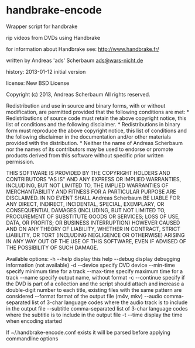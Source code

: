 handbrake-encode
================

Wrapper script for handbrake

rip videos from DVDs using Handbrake

for information about Handbrake see: http://www.handbrake.fr/


written by Andreas 'ads' Scherbaum <ads@wars-nicht.de>

history:
 2013-01-12                initial version


license: New BSD License


Copyright (c) 2013, Andreas Scherbaum
All rights reserved.

Redistribution and use in source and binary forms, with or without
modification, are permitted provided that the following conditions are met:
    * Redistributions of source code must retain the above copyright
      notice, this list of conditions and the following disclaimer.
    * Redistributions in binary form must reproduce the above copyright
      notice, this list of conditions and the following disclaimer in the
      documentation and/or other materials provided with the distribution.
    * Neither the name of Andreas Scherbaum nor the
      names of its contributors may be used to endorse or promote products
      derived from this software without specific prior written permission.

THIS SOFTWARE IS PROVIDED BY THE COPYRIGHT HOLDERS AND CONTRIBUTORS "AS IS" AND
ANY EXPRESS OR IMPLIED WARRANTIES, INCLUDING, BUT NOT LIMITED TO, THE IMPLIED
WARRANTIES OF MERCHANTABILITY AND FITNESS FOR A PARTICULAR PURPOSE ARE
DISCLAIMED. IN NO EVENT SHALL Andreas Scherbaum BE LIABLE FOR ANY
DIRECT, INDIRECT, INCIDENTAL, SPECIAL, EXEMPLARY, OR CONSEQUENTIAL DAMAGES
(INCLUDING, BUT NOT LIMITED TO, PROCUREMENT OF SUBSTITUTE GOODS OR SERVICES;
LOSS OF USE, DATA, OR PROFITS; OR BUSINESS INTERRUPTION) HOWEVER CAUSED AND
ON ANY THEORY OF LIABILITY, WHETHER IN CONTRACT, STRICT LIABILITY, OR TORT
(INCLUDING NEGLIGENCE OR OTHERWISE) ARISING IN ANY WAY OUT OF THE USE OF THIS
SOFTWARE, EVEN IF ADVISED OF THE POSSIBILITY OF SUCH DAMAGE.




Available options:
 -h --help       display this help
    --debug      display debugging information (not available)
 -d --device     specify DVD device
    --min-time   specify minimum time for a track
    --max-time   specify maximum time for a track
    --name       specify output name, without format
 -c --continue   specify if the DVD is part of a collection and the
                 script should attach and increase a double-digit number
                 to each title, existing files with the same pattern
                 are considered
    --format     format of the output file (m4v, mkv)
    --audio      comma-separated list of 3-char language codes where the
                 audio track is to include in the output file
    --subtitle   comma-separated list of 3-char language codes where the
                 subtitle is to include in the output file
 -t --time       display the time when encoding started

If ~/.handbrake-encode.conf exists it will be parsed before applying
commandline options

